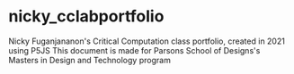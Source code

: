 # nicky_cclabportfolio
Nicky Fuganjananon's Critical Computation class portfolio, created in 2021 using P5JS
This document is made for Parsons School of Designs's Masters in Design and Technology program
